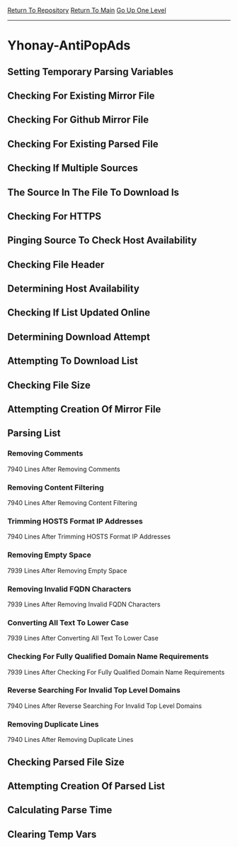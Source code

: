 [Return To Repository](https://github.com/deathbybandaid/piholeparser/)
[Return To Main](https://github.com/deathbybandaid/piholeparser/blob/master/RecentRunLogs/Mainlog.md)
[Go Up One Level](https://github.com/deathbybandaid/piholeparser/blob/master/RecentRunLogs/TopLevelScripts/30-Processing-External-Blacklists.md)
____________________________________
# Yhonay-AntiPopAds
## Setting Temporary Parsing Variables
## Checking For Existing Mirror File
## Checking For Github Mirror File
## Checking For Existing Parsed File
## Checking If Multiple Sources
## The Source In The File To Download Is
## Checking For HTTPS
## Pinging Source To Check Host Availability
## Checking File Header
## Determining Host Availability
## Checking If List Updated Online
## Determining Download Attempt
## Attempting To Download List
## Checking File Size
## Attempting Creation Of Mirror File
## Parsing List
### Removing Comments
7940 Lines After Removing Comments
### Removing Content Filtering
7940 Lines After Removing Content Filtering
### Trimming HOSTS Format IP Addresses
7940 Lines After Trimming HOSTS Format IP Addresses
### Removing Empty Space
7939 Lines After Removing Empty Space
### Removing Invalid FQDN Characters
7939 Lines After Removing Invalid FQDN Characters
### Converting All Text To Lower Case
7939 Lines After Converting All Text To Lower Case
### Checking For Fully Qualified Domain Name Requirements
7939 Lines After Checking For Fully Qualified Domain Name Requirements
### Reverse Searching For Invalid Top Level Domains
7940 Lines After Reverse Searching For Invalid Top Level Domains
### Removing Duplicate Lines
7940 Lines After Removing Duplicate Lines
## Checking Parsed File Size
## Attempting Creation Of Parsed List
## Calculating Parse Time
## Clearing Temp Vars
